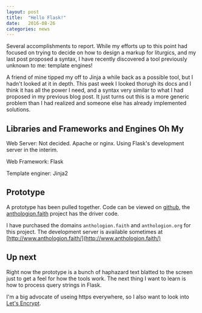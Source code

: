 ```yaml
---
layout: post
title:  "Hello Flask!"
date:   2016-08-26
categories: news
---
```

Several accomplishments to report. While my efforts up to this point had
focused on trying to decide on how to design a markup for liturgics, and my
last post proposed a syntax, I have recently discovered a tool previously
unknown to me: template engines!

A friend of mine tipped my off to Jinja a while back as a possible tool, but I
hadn't looked at it in depth. This past week I looked thorugh its docs and I
think it has all the power I need, and a syntax very similar to what I had
proposed in my previous blog post. It just turns out this is a more generic
problem than I had realized and someone else has already implemented solutions.

## Libraries and Frameworks and Engines Oh My

Web Server: Not decided. Apache or nginx. Using Flask's development server in
the interim.

Web Framework: Flask

Template enginer: Jinja2

## Prototype

A prototype has been pulled together. Code can be viewed on
[github](https://github.com/anthologion), the 
[anthologion.faith](https://github.com/anthologion/anthologion.faith)
project has the driver code.

I have purchased the domains `anthologion.faith` and `anthologion.org` for this
project. The development server is available sometimes at 
[http://www.anthologion.faith/](http://www.anthologion.faith/)

## Up next

Right now the prototype is a bunch of haphazard text blatted to the screen
just to get a feel for how the tools work. The next thing I want to learn is
how to process query strings in Flask.

I'm a big advocate of useing https everywhere, so I also want to look into
[Let's Encrypt](https://letsencrypt.org/).


